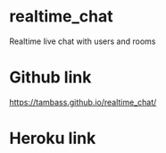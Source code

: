 # realtime_chat
Realtime live chat with users and rooms
# Github link
https://tambass.github.io/realtime_chat/
# 
# Heroku link

